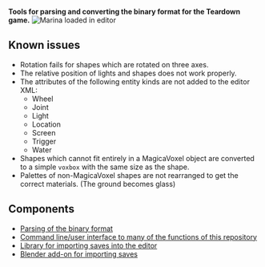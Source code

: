 **Tools for parsing and converting the binary format for the Teardown game.**
![Marina loaded in editor](https://user-images.githubusercontent.com/7348146/109703505-d511f700-7b95-11eb-99ad-538edb4df014.png)

## Known issues
* Rotation fails for shapes which are rotated on three axes.
* The relative position of lights and shapes does not work properly.
* The attributes of the following entity kinds are not added to the editor XML:
  * Wheel
  * Joint
  * Light
  * Location
  * Screen
  * Trigger
  * Water
* Shapes which cannot fit entirely in a MagicaVoxel object are converted to a simple `voxbox` with the same size as the shape.
* Palettes of non-MagicaVoxel shapes are not rearranged to get the correct materials. (The ground becomes glass)

## Components
* [Parsing of the binary format](bin-format)
* [Command line/user interface to many of the functions of this repository](user-interface)
* [Library for importing saves into the editor](editor-format)
* [Blender add-on for importing saves](blender)
